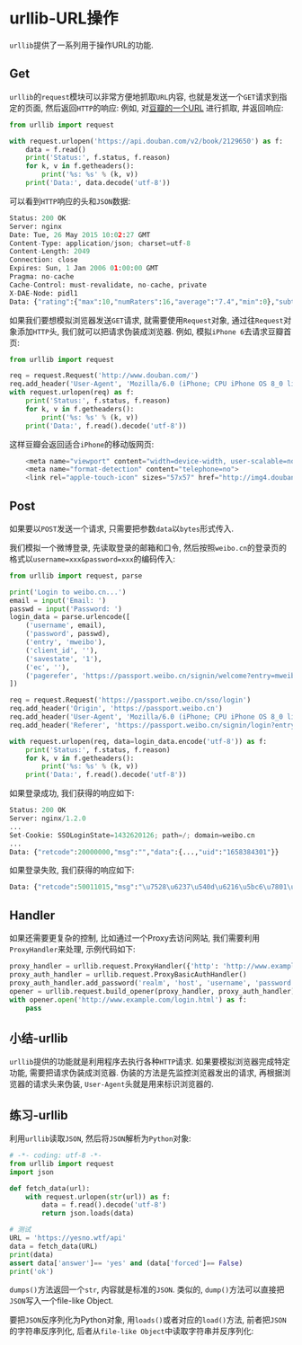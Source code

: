 # urllib-URL操作

`urllib`提供了一系列用于操作URL的功能.

## Get

`urllib`的`request`模块可以非常方便地抓取`URL`内容,
也就是发送一个`GET`请求到指定的页面, 然后返回`HTTP`的响应:
例如, 对[豆瓣的一个URL][] 进行抓取, 并返回响应:

[豆瓣的一个URL]: https://api.douban.com/v2/book/2129650

```python
from urllib import request

with request.urlopen('https://api.douban.com/v2/book/2129650') as f:
    data = f.read()
    print('Status:', f.status, f.reason)
    for k, v in f.getheaders():
        print('%s: %s' % (k, v))
    print('Data:', data.decode('utf-8'))
```

可以看到`HTTP`响应的头和`JSON`数据:

```python
Status: 200 OK
Server: nginx
Date: Tue, 26 May 2015 10:02:27 GMT
Content-Type: application/json; charset=utf-8
Content-Length: 2049
Connection: close
Expires: Sun, 1 Jan 2006 01:00:00 GMT
Pragma: no-cache
Cache-Control: must-revalidate, no-cache, private
X-DAE-Node: pidl1
Data: {"rating":{"max":10,"numRaters":16,"average":"7.4","min":0},"subtitle":"","author":["廖雪峰编著"],"pubdate":"2007-6",...}
```

如果我们要想模拟浏览器发送`GET`请求, 就需要使用`Request`对象, 通过往`Request`对象添加`HTTP`头, 我们就可以把请求伪装成浏览器.
例如, 模拟`iPhone 6`去请求豆瓣首页:

```python
from urllib import request

req = request.Request('http://www.douban.com/')
req.add_header('User-Agent', 'Mozilla/6.0 (iPhone; CPU iPhone OS 8_0 like Mac OS X) AppleWebKit/536.26 (KHTML, like Gecko) Version/8.0 Mobile/10A5376e Safari/8536.25')
with request.urlopen(req) as f:
    print('Status:', f.status, f.reason)
    for k, v in f.getheaders():
        print('%s: %s' % (k, v))
    print('Data:', f.read().decode('utf-8'))
```

这样豆瓣会返回适合`iPhone`的移动版网页:

```python
    <meta name="viewport" content="width=device-width, user-scalable=no, initial-scale=1.0, minimum-scale=1.0, maximum-scale=1.0">
    <meta name="format-detection" content="telephone=no">
    <link rel="apple-touch-icon" sizes="57x57" href="http://img4.douban.com/pics/cardkit/launcher/57.png" />
```

## Post

如果要以`POST`发送一个请求, 只需要把参数`data`以`bytes`形式传入.

我们模拟一个微博登录, 先读取登录的邮箱和口令,
然后按照`weibo.cn`的登录页的格式以`username=xxx&password=xxx`的编码传入:

```python
from urllib import request, parse

print('Login to weibo.cn...')
email = input('Email: ')
passwd = input('Password: ')
login_data = parse.urlencode([
    ('username', email),
    ('password', passwd),
    ('entry', 'mweibo'),
    ('client_id', ''),
    ('savestate', '1'),
    ('ec', ''),
    ('pagerefer', 'https://passport.weibo.cn/signin/welcome?entry=mweibo&r=http%3A%2F%2Fm.weibo.cn%2F')
])

req = request.Request('https://passport.weibo.cn/sso/login')
req.add_header('Origin', 'https://passport.weibo.cn')
req.add_header('User-Agent', 'Mozilla/6.0 (iPhone; CPU iPhone OS 8_0 like Mac OS X) AppleWebKit/536.26 (KHTML, like Gecko) Version/8.0 Mobile/10A5376e Safari/8536.25')
req.add_header('Referer', 'https://passport.weibo.cn/signin/login?entry=mweibo&res=wel&wm=3349&r=http%3A%2F%2Fm.weibo.cn%2F')

with request.urlopen(req, data=login_data.encode('utf-8')) as f:
    print('Status:', f.status, f.reason)
    for k, v in f.getheaders():
        print('%s: %s' % (k, v))
    print('Data:', f.read().decode('utf-8'))
```

如果登录成功, 我们获得的响应如下:

```python
Status: 200 OK
Server: nginx/1.2.0
...
Set-Cookie: SSOLoginState=1432620126; path=/; domain=weibo.cn
...
Data: {"retcode":20000000,"msg":"","data":{...,"uid":"1658384301"}}
```

如果登录失败, 我们获得的响应如下:

```python
Data: {"retcode":50011015,"msg":"\u7528\u6237\u540d\u6216\u5bc6\u7801\u9519\u8bef","data":{"username":"example@python.org","errline":536}}
```

## Handler

如果还需要更复杂的控制, 比如通过一个Proxy去访问网站, 我们需要利用`ProxyHandler`来处理, 示例代码如下:

```python
proxy_handler = urllib.request.ProxyHandler({'http': 'http://www.example.com:3128/'})
proxy_auth_handler = urllib.request.ProxyBasicAuthHandler()
proxy_auth_handler.add_password('realm', 'host', 'username', 'password')
opener = urllib.request.build_opener(proxy_handler, proxy_auth_handler)
with opener.open('http://www.example.com/login.html') as f:
    pass
```

## 小结-urllib

`urllib`提供的功能就是利用程序去执行各种`HTTP`请求.
如果要模拟浏览器完成特定功能, 需要把请求伪装成浏览器.
伪装的方法是先监控浏览器发出的请求, 再根据浏览器的请求头来伪装,
`User-Agent`头就是用来标识浏览器的.

## 练习-urllib

利用`urllib`读取`JSON`, 然后将`JSON`解析为`Python`对象:

```python
# -*- coding: utf-8 -*-
from urllib import request
import json

def fetch_data(url):
    with request.urlopen(str(url)) as f:
        data = f.read().decode('utf-8')
        return json.loads(data)

# 测试
URL = 'https://yesno.wtf/api'
data = fetch_data(URL)
print(data)
assert data['answer']== 'yes' and (data['forced']== False)
print('ok')
```

`dumps()`方法返回一个`str`, 内容就是标准的`JSON`. 类似的, `dump()`方法可以直接把`JSON`写入一个file-like Object.

要把`JSON`反序列化为Python对象, 用`loads()`或者对应的`load()`方法, 前者把`JSON`的字符串反序列化, 后者从`file-like Object`中读取字符串并反序列化:
